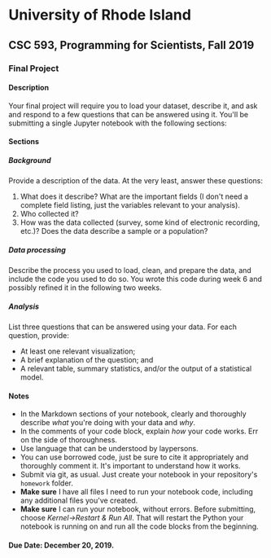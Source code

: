 # University of Rhode Island
## CSC 593, Programming for Scientists, Fall 2019
### Final Project  

#### Description

Your final project will require you to load your dataset, describe it, and ask and respond to a few questions that can be answered using it.  You'll be submitting a single Jupyter notebook with the following sections:

#### Sections

##### Background

Provide a description of the data. At the very least, answer these questions:

1. What does it describe? What are the important fields (I don't need a complete field listing, just the variables relevant to your analysis).
2. Who collected it?
3. How was the data collected (survey, some kind of electronic recording, etc.)? Does the data describe a sample or a population?

##### Data processing

Describe the process you used to load, clean, and prepare the data, and include the code you used to do so. 
You wrote this code during week 6 and possibly refined it in the following two weeks.

##### Analysis

List three questions that can be answered using your data. For each question, provide:

* At least one relevant visualization;
* A brief explanation of the question; and
* A relevant table, summary statistics, and/or the output of a statistical model.

#### Notes

* In the Markdown sections of your notebook, clearly and thoroughly describe *what* you're doing with your data and *why*.
* In the comments of your code block, explain *how* your code works. Err on the side of thoroughness.
* Use language that can be understood by laypersons.
* You can use borrowed code, just be sure to cite it appropriately and thoroughly comment it. It's important to understand how it works. 
* Submit via git, as usual. Just create your notebook in your repository's `homework` folder.
* **Make sure** I have all files I need to run your notebook code, including any additional files you've created.
* **Make sure** I can run your notebook, without errors. Before 
submitting, choose *Kernel&rarr;Restart & Run All*. That will restart
the Python your notebook is running on and run all the code blocks from
the beginning.

#### Due Date: December 20, 2019.
